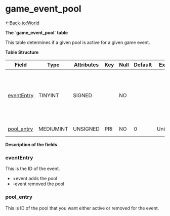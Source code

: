 # game\_event\_pool

[<-Back-to:World](database-world)

**The \`game\_event\_pool\` table**

This table determines if a given pool is active for a given game event.

**Table Structure**

| Field           | Type      | Attributes | Key | Null | Default | Extra  | Comment                                                             |
| --------------- | --------- | ---------- | --- | ---- | ------- | ------ | ------------------------------------------------------------------- |
| [eventEntry][1] | TINYINT   | SIGNED     |     | NO   |         |        | Entry of the game event. Put negative entry to remove during event. |
| [pool_entry][2] | MEDIUMINT | UNSIGNED   | PRI | NO   | 0       | Unique | Id of the pool                                                      |

[1]: #evententry
[2]: #pool_entry

**Description of the fields**

### eventEntry

This is the ID of the event.

-   +event adds the pool
-   -event removed the pool

### pool\_entry

This is ID of the pool that you want either active or removed for the event.
